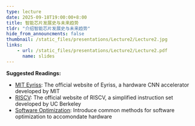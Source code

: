```yaml
---
type: lecture
date: 2025-09-18T19:00:00+8:00
title: 智能芯片发展史与未来趋势
tldr: "介绍智能芯片发展史与未来趋势"
hide_from_announcments: false
thumbnail: /static_files/presentations/Lecture2/Lecture2.jpg
links: 
    - url: /static_files/presentations/Lecture2/Lecture2.pdf
      name: slides
---
```

**Suggested Readings:**
- [MIT Eyriss](https://eyeriss.mit.edu/): The official website of Eyriss, a hardware CNN accelerator developed by MIT
- [RISCV](https://bar.eecs.berkeley.edu/projects/riscv.html): The official website of RISCV, a simplified instruction set developed by UC Berkeley
- [Software Optimization](https://xailient.com/blog/4-popular-model-compression-techniques-explained/): Introduce common methods for software optimization to accomondate hardware
